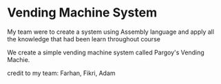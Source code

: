 # Vending Machine System

My team were to create a system using Assembly language and apply all the knowledge that had been learn throughout course

We create a simple vending machine system called Pargoy's Vending Machie.

credit to my team: Farhan, Fikri, Adam
